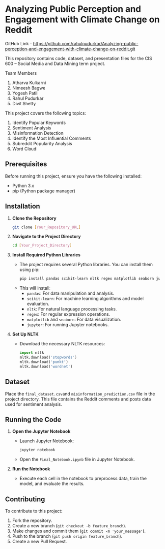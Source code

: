 # Analyzing Public Perception and Engagement with Climate Change on Reddit

GitHub Link - https://github.com/rahulpudurkar/Analyzing-public-perception-and-engagement-with-climate-change-on-reddit.git

This repository contains code, dataset, and presentation files for the CIS 600 – Social Media and Data Mining term project.
 
Team Members
1. Atharva Kulkarni 
2. Nimeesh Bagwe
3. Yogesh Patil
4. Rahul Pudurkar
5. Divit Shetty

This project covers the following topics:
1. Identify Popular Keywords
2. Sentiment Analysis
3. Misinformation Detection
4. Identify the Most Influential Comments
5. Subreddit Popularity Analysis
6. Word Cloud

## Prerequisites

Before running this project, ensure you have the following installed:
- Python 3.x
- pip (Python package manager)

## Installation

1. **Clone the Repository**
   ```bash
   git clone [Your_Repository_URL]
   ```

2. **Navigate to the Project Directory**
   ```bash
   cd [Your_Project_Directory]
   ```

3. **Install Required Python Libraries**
   - The project requires several Python libraries. You can install them using pip:
     ```bash
     pip install pandas scikit-learn nltk regex matplotlib seaborn jupyter
     ```
   - This will install:
     - `pandas`: For data manipulation and analysis.
     - `scikit-learn`: For machine learning algorithms and model evaluation.
     - `nltk`: For natural language processing tasks.
     - `regex`: For regular expression operations.
     - `matplotlib` and `seaborn`: For data visualization.
     - `jupyter`: For running Jupyter notebooks.

4. **Set Up NLTK**
   - Download the necessary NLTK resources:
     ```python
     import nltk
     nltk.download('stopwords')
     nltk.download('punkt')
     nltk.download('wordnet')
     ```

## Dataset

Place the `final_dataset.csv`and `misinformation_prediction.csv` file in the project directory. This file contains the Reddit comments and posts data used for sentiment analysis.

## Running the Code

1. **Open the Jupyter Notebook**
   - Launch Jupyter Notebook:
     ```bash
     jupyter notebook
     ```
   - Open the `Final_Notebook.ipynb` file in Jupyter Notebook.

2. **Run the Notebook**
   - Execute each cell in the notebook to preprocess data, train the model, and evaluate the results.

## Contributing

To contribute to this project:
1. Fork the repository.
2. Create a new branch (`git checkout -b feature_branch`).
3. Make changes and commit them (`git commit -m 'your_message'`).
4. Push to the branch (`git push origin feature_branch`).
5. Create a new Pull Request.
